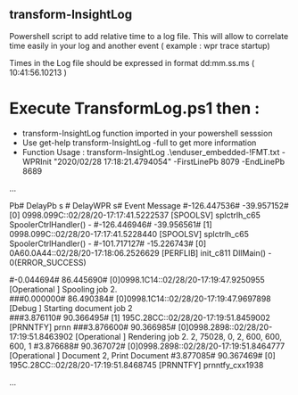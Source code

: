 ## transform-InsightLog

Powershell script to add relative time to a  log file. 
This will allow to correlate time easily in your log and another event ( example : wpr trace startup) 

Times in the Log file should be expressed in format dd:mm.ss.ms  ( 10:41:56.10213 )

# Execute TransformLog.ps1 then :
- transform-InsightLog function imported in your powershell sesssion
- Use get-help transform-InsightLog -full to get more information
- Function Usage : transform-InsightLog .\enduser_embedded-!FMT.txt -WPRInit "2020/02/28 17:18:21.4794054" -FirstLinePb 8079 -EndLinePb 8689

...

Pb# DelayPb s # DelayWPR s# Event Message 
  #-126.447536# -39.957152# [0] 0998.099C::02/28/20-17:17:41.5222537 [SPOOLSV] splctrlh_c65 SpoolerCtrlHandler() - 
  #-126.446946# -39.956561# [1] 0998.099C::02/28/20-17:17:41.5228440 [SPOOLSV] splctrlh_c65 SpoolerCtrlHandler() - 
  #-101.717127# -15.226743# [0] 0A60.0A44::02/28/20-17:18:06.2526629 [PERFLIB] init_c811 DllMain() - 0(ERROR_SUCCESS) 
  
  #-0.044694#  86.445690# [0]0998.1C14::02/28/20-17:19:47.9250955 [Operational ] Spooling job 2.  
###0.000000#  86.490384# [0]0998.1C14::02/28/20-17:19:47.9697898 [Debug ] Starting document job 2  
###3.876110#  90.366495# [1] 195C.28CC::02/28/20-17:19:51.8459002 [PRNNTFY] prnn
###3.876600#  90.366985# [0]0998.2898::02/28/20-17:19:51.8463902 [Operational ] Rendering job 2. 2, 75028, 0, 2, 600, 600, 600, 1 
  #3.876688#  90.367072# [0]0998.2898::02/28/20-17:19:51.8464777 [Operational ] Document 2, Print Document
  #3.877085#  90.367469# [0] 195C.28CC::02/28/20-17:19:51.8468745 [PRNNTFY] prnntfy_cxx1938
  
...

